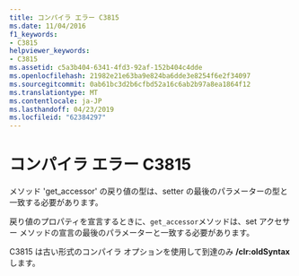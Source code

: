 ```yaml
---
title: コンパイラ エラー C3815
ms.date: 11/04/2016
f1_keywords:
- C3815
helpviewer_keywords:
- C3815
ms.assetid: c5a3b404-6341-4fd3-92af-152b404c4dde
ms.openlocfilehash: 21982e21e63ba9e824ba6dde3e8254f6e2f34097
ms.sourcegitcommit: 0ab61bc3d2b6cfbd52a16c6ab2b97a8ea1864f12
ms.translationtype: MT
ms.contentlocale: ja-JP
ms.lasthandoff: 04/23/2019
ms.locfileid: "62384297"
---
```

# <a name="compiler-error-c3815"></a>コンパイラ エラー C3815

メソッド 'get_accessor' の戻り値の型は、setter の最後のパラメーターの型と一致する必要があります。

戻り値のプロパティを宣言するときに、`get_accessor`メソッドは、set アクセサー メソッドの宣言の最後のパラメーターと一致する必要があります。

C3815 は古い形式のコンパイラ オプションを使用して到達のみ **/clr:oldSyntax**します。
